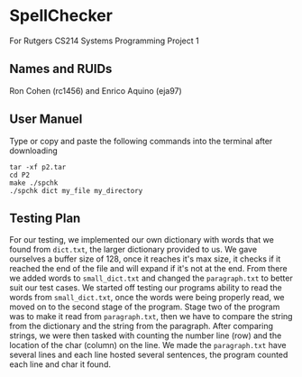 SpellChecker
============

For Rutgers CS214 Systems Programming Project 1

## Names and RUIDs

Ron Cohen (rc1456) and Enrico Aquino (eja97)

## User Manuel

Type or copy and paste the following commands into the terminal after downloading

```
tar -xf p2.tar 
cd P2 
make ./spchk
./spchk dict my_file my_directory
```

## Testing Plan

For our testing, we implemented our own dictionary with words that we found from `dict.txt`, the larger dictionary provided to us. We gave ourselves a buffer size of 128, once it reaches it's max size, it checks if it reached the end of the file and will expand if it's not at the end. From there we added words to `small_dict.txt` and changed the `paragraph.txt` to better suit our test cases. We started off testing our programs ability to read the words from `small_dict.txt`, once the words were being properly read, we moved on to the second stage of the program. 
Stage two of the program was to make it read from `paragraph.txt`, then we have to compare the string from the dictionary and the string from the paragraph. After comparing strings, we were then tasked with counting the number line (row) and the location of the char (column) on the line. We made the `paragraph.txt` have several lines and each line hosted several sentences, the program counted each line and char it found. 

